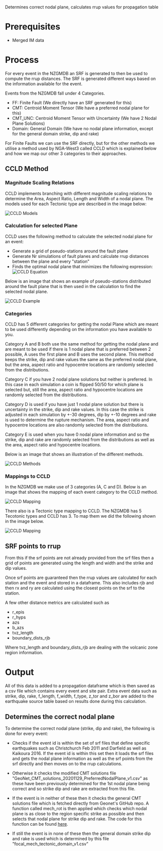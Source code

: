 Determines correct nodal plane, calculates rrup values for propagation table

# Prerequisites

- Merged IM data

# Process

For every event in the NZGMDB an SRF is generated to then be used to compute the rrup distances.
The SRF is generated different ways based on the information available for the event.

Events from the NZGMDB fall under 4 Categories.

- FF: Finite Fault (We directly have an SRF generated for this)
- CMT: Centroid Moment Tensor (We have a preferred nodal plane for this)
- CMT_UNC: Centroid Moment Tensor with Uncertainty (We have 2 Nodal Plane Solutions)
- Domain: General Domain (We have no nodal plane information, except for the general domain strike, dip and rake)

For Finite Faults we can use the SRF directly, but for the other methods we utilise a method used by NGA-West3 called CCLD which is explained below and how we map our other 3 categories to their approaches.

## CCLD Method

### Magnitude Scaling Relations

CCLD implements branching with different magnitude scaling relations to determine the Area, Aspect Ratio, Length and Width of a nodal plane.
The models used for each Tectonic type are described in the image below:

![CCLD Models](images/ccld_models.png)

### Calculation for selected Plane

CCLD uses the following method to calculate the selected nodal plane for an event:

- Generate a grid of pseudo-stations around the fault plane
- Generate Nr simulations of fault planes and calculate rrup distances between the plane and every "station"
- Finds the optimal nodal plane that minimizes the following expression:
![CCLD Equation](images/ccld_eq.png)

Below is an image that shows an example of pseudo-stations distributed around the fault plane that is then used in the calculation to find the selected nodal plane.

![CCLD Example](images/ccld_stations.png)

### Categories
CCLD has 5 different categories for getting the nodal Plane which are meant to be used differently depending on the information you have available to you.

Category A and B both use the same method for getting the nodal plane and are meant to be used if there is 1 nodal plane that is preferred between 2 possible, A uses the first plane and B uses the second plane.
This method keeps the strike, dip and rake values the same as the preferred nodal plane, but the area, aspect ratio and hypocentre locations are randomly selected from the distributions.

Category C if you have 2 nodal plane solutions but neither is preferred. In this case in each simulation a coin is flipped 50/50 for which plane is selected but, still the area, aspect ratio and hypocentre locations are randomly selected from the distributions.

Category D is used if you have just 1 nodal plane solution but there is uncertainty in the strike, dip and rake values. In this case the strike is adjusted in each simulation by +-30 degrees, dip by +-10 degrees and rake is used to determine the rupture mechanism. The area, aspect ratio and hypocentre locations are also randomly selected from the distributions.

Category E is used when you have 0 nodal plane information and so the strike, dip and rake are randomly selected from the distributions as well as the area, aspect ratio and hypocentre locations.

Below is an image that shows an illustration of the different methods.

![CCLD Methods](images/ccld_methods.png)

### Mappings to CCLD

In the NZGMDB we make use of 3 categories (A, C and D). Below is an image that shows the mapping of each event category to the CCLD method.

![CCLD Mapping](images/ccld_events.png)

There also is a Tectonic type mapping to CCLD. The NZGMDB has 5 Tecotonic types and CCLD has 3. To map them we did the following shown in the image below.

![CCLD Mapping](images/tect_mapping_ccld.png)

## SRF points to rrup
From this if the srf points are not already provided from the srf files then a grid of points are generated using the length and width and the strike and dip values.

Once srf points are guaranteed then the rrup values are calculated for each station and the event and stored in a dataframe.
This also includes rjb and then rx and ry are calculated using the closest points on the srf to the station.

A few other distance metrics are calculated such as 
- r_epis
- r_hyps
- azs
- b_azs
- tvz_length
- boundary_dists_rjb

Where tvz_length and boundary_dists_rjb are dealing with the volcanic zone region information.
# Output

All of this data is added to a propagation dataframe which is then saved as a csv file which contains every event and site pair.
Extra event data such as strike, dip, rake, f_length, f_width, f_type, z_tor and z_bor are added to the earthquake source table based on results done during this calculation.


## Determines the correct nodal plane
To determine the correct nodal plane (strike, dip and rake), the following is done for every event:

- Checks if the event id is within the set of srf files that define specific earthquakes such as Christchurch Feb 2011 and Darfield as well as Kaikoura 2016.
If the event id is within this set then it loads the srf files and gets the nodal plane information as well as the srf points from the srf directly and then moves on to the rrup calculations.

- Otherwise it checks the modified CMT solutions file "GeoNet_CMT_solutions_20201129_PreferredNodalPlane_v1.csv" as these have been
previously determined for the 1st nodal plane being correct and so strike dip and rake are extracted from this file.

- If the event is in neither of these then it checks the general CMT solutions file which is fetched directly from Geonet's GitHub repo.
A function called mech_rot is then applied which checks which nodal plane is as close to the region specific strike as possible and then selects that nodal plane for strike dip and rake.
The code for this function can be found [here](https://github.com/ucgmsim/nzgmdb/blob/2fa80fa0917989c1103ed0a1e4821be7bb8f0e73/nzgmdb/calculation/distances.py#L61).

- If still the event is in none of these then the general domain strike dip and rake is used which is determined by this file "focal_mech_tectonic_domain_v1.csv"
